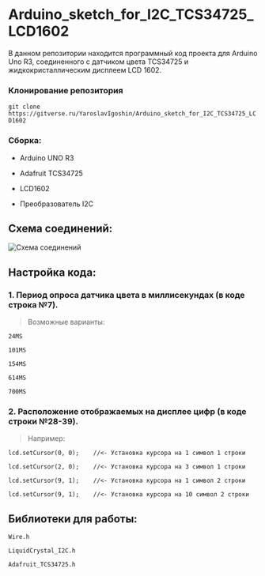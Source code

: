 # Arduino_sketch_for_I2C_TCS34725_LCD1602

В данном репозитории находится программный код проекта для Arduino Uno R3, соединенного с датчиком цвета TCS34725 и жидкокристаллическим дисплеем LCD 1602.

### Клонирование репозитория

```git clone https://gitverse.ru/YaroslavIgoshin/Arduino_sketch_for_I2C_TCS34725_LCD1602```

### Сборка:

* Arduino UNO R3

* Adafruit TCS34725

* LCD1602

* Преобразователь I2C

## Схема соединений:

![Схема соединений](./Schematic.png)

## Настройка кода:

### 1. Период опроса датчика цвета в миллисекундах (в коде строка №7). 

> Возможные варианты: 

``` 24MS ```

``` 101MS ```

``` 154MS ```

``` 614MS ```

``` 700MS ```

### 2. Расположение отображаемых на дисплее цифр (в коде строки №28-39).

> Например:

```lcd.setCursor(0, 0);    //<- Установка курсора на 1 символ 1 строки```

```lcd.setCursor(2, 0);    //<- Установка курсора на 3 символ 1 строки```

```lcd.setCursor(9, 1);    //<- Установка курсора на 1 символ 2 строки```

```lcd.setCursor(9, 1);    //<- Установка курсора на 10 символ 2 строки```

## Библиотеки для работы:

```Wire.h```

```LiquidCrystal_I2C.h```

```Adafruit_TCS34725.h```